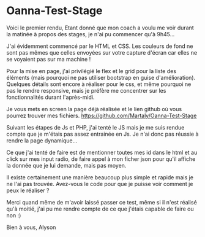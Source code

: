 # Oanna-Test-Stage

Voici le premier rendu, 
Etant donné que mon coach a voulu me voir durant la matinée à propos des stages, je n'ai pu commencer qu'à 9h45...

J'ai évidemment commencé par le HTML et CSS. Les couleurs de fond ne sont pas mêmes que celles envoyées sur votre capture d'écran car elles ne se voyaient pas sur ma machine !

Pour la mise en page, j'ai privilégié le flex et le grid pour la liste des éléments (mais pourquoi ne pas utiliser bootstrap en guise d'amélioration).
Quelques détails sont encore à réaliser pour le css, et même pourquoi ne pas le rendre responsive, mais je préfère me concentrer sur les fonctionnalités durant l'après-midi.

Je vous mets en screen la page déjà réalisée et le lien github où vous pourrez trouver mes fichiers.
https://github.com/Martaly/Oanna-Test-Stage

Suivant les étapes de Js et PHP, j'ai tenté le JS mais je me suis rendue compte que je m'étais pas assez entrainée en Js. Je n'ai donc pas réussie à rendre la page dynamique...

Ce que j'ai tenté de faire est de mentionner toutes mes id dans le html et au click sur mes input radio, de faire appel à mon ficher json pour qu'il affiche la donnée que je lui demande, mais pas moyen. 

Il existe certainement une manière beaucoup plus simple et rapide mais je ne l'ai pas trouvée. Avez-vous le code pour que je puisse voir comment je peux le réaliser ?

Merci quand même de m'avoir laissé passer ce test, même si il n'est réalisé qu'à moitié, j'ai pu me rendre compte de ce que j'étais capable de faire ou non :) 

Bien à vous, 
Alyson